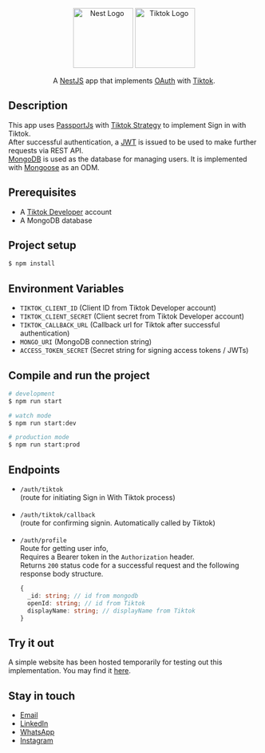 <p align="center">
  <a href="http://nestjs.com/" target="blank"><img src="https://nestjs.com/img/logo-small.svg" width="120" alt="Nest Logo" /></a>
   <a href="http://tiktok.com/" target="blank"><img src="https://logo.svgcdn.com/l/tiktok.png" width="120" alt="Tiktok Logo" /></a>
</p>

[circleci-image]: https://img.shields.io/circleci/build/github/nestjs/nest/master?token=abc123def456
[circleci-url]: https://circleci.com/gh/nestjs/nest

  <p align="center">A <a href="http://nestjs.com/" target="_blank">NestJS</a> app that implements <a href="https://oauth.net/2/" target="_blank">OAuth</a>   with <a href="http://nestjs.com/" target="_blank">Tiktok</a>.</p>
    <p align="center">
<!-- <a href="https://www.npmjs.com/~nestjscore" target="_blank"><img src="https://img.shields.io/npm/v/@nestjs/core.svg" alt="NPM Version" /></a>
<a href="https://www.npmjs.com/~nestjscore" target="_blank"><img src="https://img.shields.io/npm/l/@nestjs/core.svg" alt="Package License" /></a>
<a href="https://www.npmjs.com/~nestjscore" target="_blank"><img src="https://img.shields.io/npm/dm/@nestjs/common.svg" alt="NPM Downloads" /></a>
<a href="https://circleci.com/gh/nestjs/nest" target="_blank"><img src="https://img.shields.io/circleci/build/github/nestjs/nest/master" alt="CircleCI" /></a>
<a href="https://discord.gg/G7Qnnhy" target="_blank"><img src="https://img.shields.io/badge/discord-online-brightgreen.svg" alt="Discord"/></a>
<a href="https://opencollective.com/nest#backer" target="_blank"><img src="https://opencollective.com/nest/backers/badge.svg" alt="Backers on Open Collective" /></a>
<a href="https://opencollective.com/nest#sponsor" target="_blank"><img src="https://opencollective.com/nest/sponsors/badge.svg" alt="Sponsors on Open Collective" /></a> -->
  <!-- <a href="https://paypal.me/kamilmysliwiec" target="_blank"><img src="https://img.shields.io/badge/Donate-PayPal-ff3f59.svg" alt="Donate us"/></a>
    <a href="https://opencollective.com/nest#sponsor"  target="_blank"><img src="https://img.shields.io/badge/Support%20us-Open%20Collective-41B883.svg" alt="Support us"></a>
  <a href="https://twitter.com/nestframework" target="_blank"><img src="https://img.shields.io/twitter/follow/nestframework.svg?style=social&label=Follow" alt="Follow us on Twitter"></a>
</p> -->
  <!--[![Backers on Open Collective](https://opencollective.com/nest/backers/badge.svg)](https://opencollective.com/nest#backer)
  [![Sponsors on Open Collective](https://opencollective.com/nest/sponsors/badge.svg)](https://opencollective.com/nest#sponsor)-->

## Description

This app uses [PassportJs](https://www.passportjs.org/) with [Tiktok Strategy](https://www.npmjs.com/package/passport-tiktok-oauth2) to implement Sign in with Tiktok.<br>
After successful authentication, a [JWT](https://www.jwt.io/) is issued to be used to make further requests via REST API.<br>
[MongoDB](https://www.mongodb.com/) is used as the database for managing users. It is implemented with [Mongoose](https://mongoosejs.com/) as an ODM.

## Prerequisites

- A [Tiktok Developer](https://developers.tiktok.com/) account
- A MongoDB database

## Project setup

```bash
$ npm install
```

## Environment Variables

- `TIKTOK_CLIENT_ID` (Client ID from Tiktok Developer account)
- `TIKTOK_CLIENT_SECRET` (Client secret from Tiktok Developer account)
- `TIKTOK_CALLBACK_URL` (Callback url for Tiktok after successful authentication)
- `MONGO_URI` (MongoDB connection string)
- `ACCESS_TOKEN_SECRET` (Secret string for signing access tokens / JWTs)

## Compile and run the project

```bash
# development
$ npm run start

# watch mode
$ npm run start:dev

# production mode
$ npm run start:prod
```

## Endpoints

- `/auth/tiktok` <br>
  (route for initiating Sign in With Tiktok process)<br><br>
- `/auth/tiktok/callback`<br>
  (route for confirming signin. Automatically called by Tiktok)<br><br>
- `/auth/profile` <br>
  Route for getting user info,<br>
  Requires a Bearer token in the `Authorization` header.<br>
  Returns `200` status code for a successful request and the following response body structure.
  ```ts
  {
    _id: string; // id from mongodb
    openId: string; // id from Tiktok
    displayName: string; // displayName from Tiktok
  }
  ```

## Try it out

A simple website has been hosted temporarily for testing out this implementation.
You may find it [here](https://tiktok-auth-frontend.vercel.app).

<!-- ## Run tests

```bash
# unit tests
$ npm run test

# e2e tests
$ npm run test:e2e

# test coverage
$ npm run test:cov
``` -->

<!-- ## Deployment

When you're ready to deploy your NestJS application to production, there are some key steps you can take to ensure it runs as efficiently as possible. Check out the [deployment documentation](https://docs.nestjs.com/deployment) for more information.

If you are looking for a cloud-based platform to deploy your NestJS application, check out [Mau](https://mau.nestjs.com), our official platform for deploying NestJS applications on AWS. Mau makes deployment straightforward and fast, requiring just a few simple steps:

```bash
$ npm install -g @nestjs/mau
$ mau deploy
```

With Mau, you can deploy your application in just a few clicks, allowing you to focus on building features rather than managing infrastructure. -->

<!-- ## Resources

Check out a few resources that may come in handy when working with NestJS:

- Visit the [NestJS Documentation](https://docs.nestjs.com) to learn more about the framework.
- For questions and support, please visit our [Discord channel](https://discord.gg/G7Qnnhy).
- To dive deeper and get more hands-on experience, check out our official video [courses](https://courses.nestjs.com/).
- Deploy your application to AWS with the help of [NestJS Mau](https://mau.nestjs.com) in just a few clicks.
- Visualize your application graph and interact with the NestJS application in real-time using [NestJS Devtools](https://devtools.nestjs.com).
- Need help with your project (part-time to full-time)? Check out our official [enterprise support](https://enterprise.nestjs.com).
- To stay in the loop and get updates, follow us on [X](https://x.com/nestframework) and [LinkedIn](https://linkedin.com/company/nestjs).
- Looking for a job, or have a job to offer? Check out our official [Jobs board](https://jobs.nestjs.com). -->

<!-- ## Support

Nest is an MIT-licensed open source project. It can grow thanks to the sponsors and support by the amazing backers. If you'd like to join them, please [read more here](https://docs.nestjs.com/support). -->

## Stay in touch

- [Email](mailto:mickylarbi28@gmail.com)
- [LinkedIn](https://www.linkedin.com/in/michael-larbi-0338a7196/)
- [WhatsApp](https://wa.me/00233559100608)
- [Instagram](https://instagram.com/mr.__larbi)

<!-- ## License

Nest is [MIT licensed](https://github.com/nestjs/nest/blob/master/LICENSE). -->
